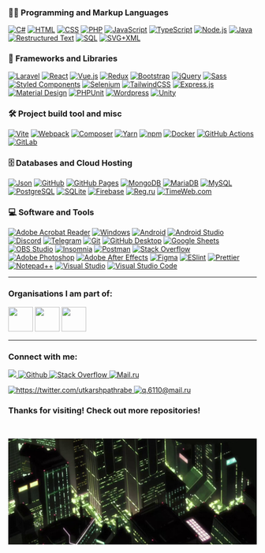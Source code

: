 ### :woman_technologist: Programming and Markup Languages

<p>
    <a href="#"><img alt="C#" src="https://custom-icon-badges.demolab.com/badge/C%23-68217A.svg?logo=cs2&logoColor=white" /></a>
    <a href="#"><img alt="HTML" src="https://img.shields.io/badge/HTML-E34F26.svg?logo=html5&logoColor=white" /></a>
    <a href="#"><img alt="CSS" src="https://img.shields.io/badge/CSS-1572B6.svg?logo=css3&logoColor=white" /></a>
    <a href="#"><img alt="PHP" src="https://img.shields.io/badge/PHP-777BB4.svg?logo=php&logoColor=white" /></a>
    <a href="#"><img alt="JavaScript" src="https://img.shields.io/badge/JavaScript-F7DF1E.svg?logo=javascript&logoColor=black" /></a>
    <a href="#"><img alt="TypeScript" src="https://img.shields.io/badge/TypeScript-007ACC.svg?logo=typescript&logoColor=white" /></a>
    <a href="#"><img alt="Node.js" src="https://img.shields.io/badge/Node.js-43853D.svg?logo=node.js&logoColor=white" /></a>
    <a href="#"><img alt="Java" src="https://custom-icon-badges.demolab.com/badge/Java-007396.svg?logo=java&logoColor=white" /></a>
    <a href="#"><img alt="Restructured Text" src="https://img.shields.io/badge/Restructured Text-3a4148.svg?logo=readthedocs&logoColor=white" /></a>
    <a href="#"><img alt="SQL" src="https://custom-icon-badges.demolab.com/badge/SQL-025E8C.svg?logo=database&logoColor=white" /></a>
    <a href="#"><img alt="SVG+XML" src="https://img.shields.io/badge/SVG%2BXML-e0982c.svg?logo=svg&logoColor=white" /></a>
</p>

### 🧰 Frameworks and Libraries

<p>
    <a href="#"><img alt="Laravel" src="https://img.shields.io/badge/-Laravel-F23529?logo=Laravel&logoColor=white" /></a>
    <a href="#"><img alt="React" src="https://img.shields.io/badge/-React-45b8d8?logo=react&logoColor=white" /></a>
    <a href="#"><img alt="Vue.js" src="https://img.shields.io/badge/Vue.js-4FC08D?logo=vuedotjs&logoColor=fff" /></a>
    <a href="#"><img alt="Redux" src="https://img.shields.io/badge/-Redux-764ABC?logo=redux&logoColor=white" /></a>
    <a href="#"><img alt="Bootstrap" src="https://img.shields.io/badge/Bootstrap-7952B3.svg?logo=bootstrap&logoColor=white" /></a>
    <a href="#"><img alt="jQuery" src="https://img.shields.io/badge/jQuery-0769AD.svg?logo=jquery&logoColor=white" /></a>
    <a href="#"><img alt="Sass" src="https://img.shields.io/badge/-Sass-CC6699?logo=sass&logoColor=white" /></a>
    <a href="#"><img alt="Styled Components" src="https://img.shields.io/badge/-Styled_Components-db7092?logo=styled-components&logoColor=white" /></a>
    <a href="#"><img alt="Selenium" src="https://img.shields.io/static/v1?label=&message=Selenium&color=43B02A&logo=selenium&logoColor=white" /></a>
    <a href="#"><img alt="TailwindCSS" src="https://img.shields.io/badge/-Tailwind%20CSS-37A59F?logo=tailwind-css&logoColor=white" /></a>
    <a href="#"><img alt="Express.js" src="https://img.shields.io/badge/Express.js-404d59.svg?logo=express&logoColor=white" /></a>
    <a href="#"><img alt="Material Design" src="https://img.shields.io/badge/Material%20Design-0081CB.svg?logo=material-design&logoColor=white" /></a>
    <a href="#"><img alt="PHPUnit" src="https://custom-icon-badges.demolab.com/badge/PHPUnit-366488.svg?logo=test-tube&logoColor=white" /></a>
    <a href="#"><img alt="Wordpress" src="https://img.shields.io/badge/Wordpress-21759B?logo=wordpress&logoColor=white" /></a>
    <a href="#"><img alt="Unity" src="https://img.shields.io/badge/Unity-%23000000.svg?logo=unity&logoColor=white" /></a>
</p>

### 🛠️ Project build tool and misc

<p>
    <a href="#"><img alt="Vite" src="https://img.shields.io/badge/-Vite-%23646CFF?logo=vite&logoColor=white" /></a>
    <a href="#"><img alt="Webpack" src="https://img.shields.io/badge/-Webpack-2B3A42?logo=webpack&logoColor=white" /></a>
    <a href="#"><img alt="Composer" src="https://img.shields.io/badge/Composer-885630?logo=composer&logoColor=fff" /></a>
    <a href="#"><img alt="Yarn" src="https://img.shields.io/badge/Yarn-2C8EBB?logo=yarn&logoColor=fff" /></a>
    <a href="#"><img alt="npm" src="https://img.shields.io/badge/-NPM-CB3837?logo=npm&logoColor=white" /></a>
    <a href="#"><img alt="Docker" src="https://img.shields.io/badge/-Docker-46a2f1?logo=docker&logoColor=white" /></a>
    <a href="#"><img alt="GitHub Actions" src="https://img.shields.io/badge/-Github_Actions-2088FF?logo=github-actions&logoColor=white" /></a>
    <a href="#"><img alt="GitLab" src="https://img.shields.io/badge/-GitLab-FCA121?logo=gitlab" /></a>
</p>

### 🗄️ Databases and Cloud Hosting

<p>
    <a href="#"><img alt="Json" src="https://img.shields.io/badge/json-5E5C5C?style=flat&logo=json&logoColor=white" /></a>
    <a href="#"><img alt="GitHub" src="https://img.shields.io/badge/-GitHub-181717?logo=github" /></a>
    <a href="#"><img alt="GitHub Pages" src="https://img.shields.io/badge/GitHub%20Pages-327FC7.svg?logo=github&logoColor=white" /></a>
    <a href="#"><img alt="MongoDB" src ="https://img.shields.io/badge/MongoDB-4ea94b.svg?logo=mongodb&logoColor=white" /></a>
    <a href="#"><img alt="MariaDB" src ="https://img.shields.io/badge/MariaDB-003545.svg?logo=mariadb&logoColor=white" /></a>
    <a href="#"><img alt="MySQL" src="https://img.shields.io/badge/MySQL-4479A1.svg?logo=mysql&logoColor=white" /></a>
    <a href="#"><img alt="PostgreSQL" src ="https://img.shields.io/badge/PostgreSQL-316192.svg?logo=postgresql&logoColor=white" /></a>
    <a href="#"><img alt="SQLite" src ="https://img.shields.io/badge/SQLite-07405e.svg?logo=sqlite&logoColor=white" /></a>
    <a href="#"><img alt="Firebase" src ="https://img.shields.io/badge/Firebase-039BE5?logo=Firebase&logoColor=white" /></a>
    <a href="#"><img alt="Reg.ru" src="https://custom-icon-badges.demolab.com/badge/Reg.ru-0668C0.svg?logo=google-cloud&logoColor=white" /></a>
    <a href="#"><img alt="TimeWeb.com" src="https://custom-icon-badges.demolab.com/badge/TimeWeb.com-4E749E.svg?logo=google-cloud&logoColor=white" /></a>
</p>

### 💻 Software and Tools

<p>
    <a href="#"><img alt="Adobe Acrobat Reader" src="https://custom-icon-badges.demolab.com/badge/Adobe%20Acrobat%20Reader-FF0000.svg?logo=adobe-acrobat-reader&logoColor=white" /></a>
    <a href="#"><img alt="Windows" src="https://custom-icon-badges.demolab.com/badge/Windows-0078D6?logo=windows11&logoColor=white" /></a>
    <a href="#"><img alt="Android" src="https://img.shields.io/badge/Android-3DDC84?logo=android&logoColor=white" /></a>
    <a href="#"><img alt="Android Studio" src="https://img.shields.io/badge/Android%20Studio-008678.svg?logo=android-studio&logoColor=white" /></a>
    <a href="#"><img alt="Discord" src="https://img.shields.io/badge/-Discord-5865F2.svg?logo=discord&logoColor=white" /></a>
    <a href="#"><img alt="Telegram" src="https://img.shields.io/badge/Telegram-2CA5E0?logo=telegram&logoColor=white" /></a>
    <a href="#"><img alt="Git" src="https://img.shields.io/badge/Git-F05033.svg?logo=git&logoColor=white" /></a>
    <a href="#"><img alt="GitHub Desktop" src="https://img.shields.io/badge/GitHub%20Desktop-8034A9.svg?logo=github&logoColor=white" /></a>
    <a href="#"><img alt="Google Sheets" src="https://img.shields.io/badge/Google%20Sheets-34A853.svg?logo=google%20sheets&logoColor=white" /></a>
    <a href="#"><img alt="OBS Studio" src="https://img.shields.io/badge/-OBS-302E31?logo=obs-studio&logoColor=white" /></a>
    <a href="#"><img alt="Insomnia" src="https://img.shields.io/badge/-Insomnia-5849BE?logo=insomnia&logoColor=white" /></a>
    <a href="#"><img alt="Postman" src="https://img.shields.io/badge/Postman-FF6C37?logo=postman&logoColor=white" /></a>
    <a href="#"><img alt="Stack Overflow" src="https://img.shields.io/badge/-Stack%20Overflow-FE7A16?logo=stack-overflow&logoColor=white" /></a>
    <a href="#"><img alt="Adobe Photoshop" src="https://img.shields.io/badge/Adobe%20Photoshop-31A8FF?style=flat&logo=adobe-photoshop&logoColor=white" /></a>
    <a href="#"><img alt="Adobe After Effects" src="https://img.shields.io/badge/Adobe%20After%20Effects-31A8FF?style=flat&logo=adobe-after-effects&logoColor=white" /></a>
    <a href="#"><img alt="Figma" src="https://img.shields.io/badge/Figma-F24E1E?style=flat&logo=figma&logoColor=white" /></a>
    <a href="#"><img alt="ESlint" src="https://img.shields.io/badge/-ESLint-%234B32C3?logo=eslint" /></a>
    <a href="#"><img alt="Prettier" src="https://img.shields.io/badge/-Prettier-%23F7B93E?logo=prettier&logoColor=ffffff" /></a>
    <a href="#"><img alt="Notepad++" src="https://img.shields.io/badge/Notepad++-90E59A.svg?&logo=notepad%2b%2b&logoColor=black" /></a>
    <a href="#"><img alt="Visual Studio" src="https://custom-icon-badges.demolab.com/badge/Visual%20Studio-5C2D91.svg?&logo=visual-studio&logoColor=white" /></a>
    <a href="#"><img alt="Visual Studio Code" src="https://custom-icon-badges.demolab.com/badge/Visual%20Studio%20Code-0078d7.svg?logo=vsc&logoColor=white" /></a>
</p>

---

### Organisations I am part of:

<p>
    <img width= "50" height= "50" src= "https://avatars.githubusercontent.com/u/66388388?s=88&v=4" />
    <img width= "50" height= "50" src= "https://avatars.githubusercontent.com/u/35373879?s=60&v=4" />
    <img width= "50" height= "50" src= "https://avatars.githubusercontent.com/u/87652881?s=200&v=4" />
</p>

---

### Connect with me:

<p>
    <a href="https://t.me/moepoi" target="_blank">
        <img src="https://img.shields.io/badge/Telegram-%40moepoi-28a8ea" />
    </a>
    <a href="#">
        <img alt="Github" src="http://img.shields.io/badge/-@veffo-black?logo=github&link=https://github.com/Defcon27/" />
    </a>
    <a href="#">
        <img alt="Stack Overflow" src="https://img.shields.io/badge/-Stack%20Overflow-FE7A16?logo=stack-overflow&logoColor=white" />
    </a>
    <a href="#">
        <img alt="Mail.ru" src="https://img.shields.io/badge/-Mail.ru-d14836?logo=Gmail&logoColor=white&link=mailto:q.6110@mail.ru" />
    </a>
</p>

<p>
    <a href="https://twitter.com/utkarshpathrabe" target="_blank">
        <img width="30" height="30" src="https://www.vectorlogo.zone/logos/twitter/twitter-official.svg" alt="https://twitter.com/utkarshpathrabe" />
    </a>
    <a href="mailto:q.6110@mail.ru">
        <img width="30" height="30" src="https://www.vectorlogo.zone/logos/gmail/gmail-icon.svg" alt="q.6110@mail.ru" />
    </a>
</p>

<!--
<p align="center">This <i>README</i> file is generated <b>every 3 hours</b>!</br>Last refresh: Friday, 20 December, 01:03 CET<br /><a href="https://medium.com/@th.guibert/how-to-create-a-self-updating-readme-md-for-your-github-profile-f8b05744ca91">Create your own here!</a></p>
-->

### Thanks for visiting! Check out more repositories!

<br />

<p>
    <img alt="Json" src="assets/images/footer.jpg" />
</p>
